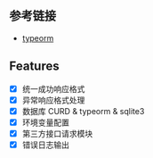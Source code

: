 ## 参考链接

- [typeorm](https://orkhan.gitbook.io/typeorm/docs)

## Features

- [x] 统一成功响应格式
- [x] 异常响应格式处理
- [x] 数据库 CURD & typeorm & sqlite3
- [x] 环境变量配置
- [x] 第三方接口请求模块
- [x] 错误日志输出
